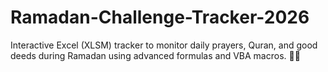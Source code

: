 # Ramadan-Challenge-Tracker-2026
Interactive Excel (XLSM) tracker to monitor daily prayers, Quran, and good deeds during Ramadan using advanced formulas and VBA macros. 🌙✨
